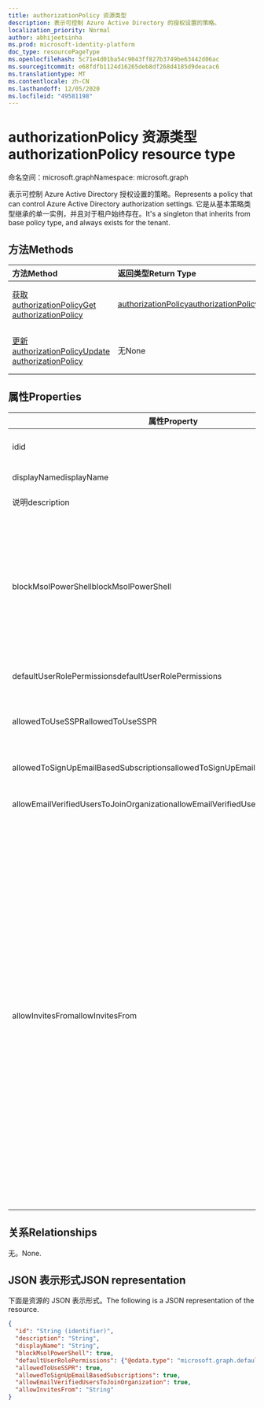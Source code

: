 ```yaml
---
title: authorizationPolicy 资源类型
description: 表示可控制 Azure Active Directory 的授权设置的策略。
localization_priority: Normal
author: abhijeetsinha
ms.prod: microsoft-identity-platform
doc_type: resourcePageType
ms.openlocfilehash: 5c71e4d01ba54c9043ff827b3749be63442d06ac
ms.sourcegitcommit: e68fdfb1124d16265deb8df268d4185d9deacac6
ms.translationtype: MT
ms.contentlocale: zh-CN
ms.lasthandoff: 12/05/2020
ms.locfileid: "49581198"
---
```

# <a name="authorizationpolicy-resource-type"></a><span data-ttu-id="31975-103">authorizationPolicy 资源类型</span><span class="sxs-lookup"><span data-stu-id="31975-103">authorizationPolicy resource type</span></span>

<span data-ttu-id="31975-104">命名空间：microsoft.graph</span><span class="sxs-lookup"><span data-stu-id="31975-104">Namespace: microsoft.graph</span></span>

<span data-ttu-id="31975-105">表示可控制 Azure Active Directory 授权设置的策略。</span><span class="sxs-lookup"><span data-stu-id="31975-105">Represents a policy that can control Azure Active Directory authorization settings.</span></span> <span data-ttu-id="31975-106">它是从基本策略类型继承的单一实例，并且对于租户始终存在。</span><span class="sxs-lookup"><span data-stu-id="31975-106">It's a singleton that inherits from base policy type, and always exists for the tenant.</span></span>

## <a name="methods"></a><span data-ttu-id="31975-107">方法</span><span class="sxs-lookup"><span data-stu-id="31975-107">Methods</span></span>

| <span data-ttu-id="31975-108">方法</span><span class="sxs-lookup"><span data-stu-id="31975-108">Method</span></span>       | <span data-ttu-id="31975-109">返回类型</span><span class="sxs-lookup"><span data-stu-id="31975-109">Return Type</span></span> | <span data-ttu-id="31975-110">Description</span><span class="sxs-lookup"><span data-stu-id="31975-110">Description</span></span> |
|:-------------|:------------|:------------|
| [<span data-ttu-id="31975-111">获取 authorizationPolicy</span><span class="sxs-lookup"><span data-stu-id="31975-111">Get authorizationPolicy</span></span>](../api/authorizationpolicy-get.md) | [<span data-ttu-id="31975-112">authorizationPolicy</span><span class="sxs-lookup"><span data-stu-id="31975-112">authorizationPolicy</span></span>](authorizationpolicy.md) | <span data-ttu-id="31975-113">读取 authorizationPolicy 对象。</span><span class="sxs-lookup"><span data-stu-id="31975-113">Read the authorizationPolicy object.</span></span> |
| [<span data-ttu-id="31975-114">更新 authorizationPolicy</span><span class="sxs-lookup"><span data-stu-id="31975-114">Update authorizationPolicy</span></span>](../api/authorizationpolicy-update.md) | <span data-ttu-id="31975-115">无</span><span class="sxs-lookup"><span data-stu-id="31975-115">None</span></span> | <span data-ttu-id="31975-116">更新 authorizationPolicy 对象。</span><span class="sxs-lookup"><span data-stu-id="31975-116">Update the authorizationPolicy object.</span></span> |

## <a name="properties"></a><span data-ttu-id="31975-117">属性</span><span class="sxs-lookup"><span data-stu-id="31975-117">Properties</span></span>  
| <span data-ttu-id="31975-118">属性</span><span class="sxs-lookup"><span data-stu-id="31975-118">Property</span></span> | <span data-ttu-id="31975-119">类型</span><span class="sxs-lookup"><span data-stu-id="31975-119">Type</span></span> | <span data-ttu-id="31975-120">说明</span><span class="sxs-lookup"><span data-stu-id="31975-120">Description</span></span> | 
|-|-|-|
|<span data-ttu-id="31975-121">id</span><span class="sxs-lookup"><span data-stu-id="31975-121">id</span></span>|<span data-ttu-id="31975-122">String</span><span class="sxs-lookup"><span data-stu-id="31975-122">String</span></span>| <span data-ttu-id="31975-123">授权策略的 ID。</span><span class="sxs-lookup"><span data-stu-id="31975-123">ID of the authorization policy.</span></span> <span data-ttu-id="31975-124">必需。</span><span class="sxs-lookup"><span data-stu-id="31975-124">Required.</span></span> <span data-ttu-id="31975-125">只读。</span><span class="sxs-lookup"><span data-stu-id="31975-125">Read-only.</span></span>| 
|<span data-ttu-id="31975-126">displayName</span><span class="sxs-lookup"><span data-stu-id="31975-126">displayName</span></span>|<span data-ttu-id="31975-127">String</span><span class="sxs-lookup"><span data-stu-id="31975-127">String</span></span>| <span data-ttu-id="31975-128">此策略的显示名称。</span><span class="sxs-lookup"><span data-stu-id="31975-128">Display name for this policy.</span></span> |  
|<span data-ttu-id="31975-129">说明</span><span class="sxs-lookup"><span data-stu-id="31975-129">description</span></span>|<span data-ttu-id="31975-130">String</span><span class="sxs-lookup"><span data-stu-id="31975-130">String</span></span>| <span data-ttu-id="31975-131">此策略的说明。</span><span class="sxs-lookup"><span data-stu-id="31975-131">Description of this policy.</span></span>|  
|<span data-ttu-id="31975-132">blockMsolPowerShell</span><span class="sxs-lookup"><span data-stu-id="31975-132">blockMsolPowerShell</span></span>|<span data-ttu-id="31975-133">布尔值</span><span class="sxs-lookup"><span data-stu-id="31975-133">Boolean</span></span>| <span data-ttu-id="31975-134">若要禁用 MSOL PowerShell 的使用，请将此属性设置为 true。</span><span class="sxs-lookup"><span data-stu-id="31975-134">To disable the use of MSOL PowerShell set this property to true.</span></span> <span data-ttu-id="31975-135">如果设置为 true，则还将禁用对 MSOL PowerShell 使用的旧版服务终结点的基于用户的访问。</span><span class="sxs-lookup"><span data-stu-id="31975-135">Setting to true will also disable user-based access to the legacy service endpoint used by MSOL PowerShell.</span></span> <span data-ttu-id="31975-136">这不会影响 Azure AD Connect 或 Microsoft Graph。</span><span class="sxs-lookup"><span data-stu-id="31975-136">This does not affect Azure AD Connect or Microsoft Graph.</span></span> | 
|<span data-ttu-id="31975-137">defaultUserRolePermissions</span><span class="sxs-lookup"><span data-stu-id="31975-137">defaultUserRolePermissions</span></span>|[<span data-ttu-id="31975-138">defaultUserRolePermissions</span><span class="sxs-lookup"><span data-stu-id="31975-138">defaultUserRolePermissions</span></span>](defaultuserrolepermissions.md)| <span data-ttu-id="31975-139">指定默认用户角色的某些可自定义权限。</span><span class="sxs-lookup"><span data-stu-id="31975-139">Specifies certain customizable permissions for default user role.</span></span> | 
|<span data-ttu-id="31975-140">allowedToUseSSPR</span><span class="sxs-lookup"><span data-stu-id="31975-140">allowedToUseSSPR</span></span>|<span data-ttu-id="31975-141">布尔值</span><span class="sxs-lookup"><span data-stu-id="31975-141">Boolean</span></span>| <span data-ttu-id="31975-142">指示租户上的用户是否可以使用 Self-Serve 密码重置功能。</span><span class="sxs-lookup"><span data-stu-id="31975-142">Indicates whether the Self-Serve Password Reset feature can be used by users on the tenant.</span></span> | 
|<span data-ttu-id="31975-143">allowedToSignUpEmailBasedSubscriptions</span><span class="sxs-lookup"><span data-stu-id="31975-143">allowedToSignUpEmailBasedSubscriptions</span></span>|<span data-ttu-id="31975-144">布尔值</span><span class="sxs-lookup"><span data-stu-id="31975-144">Boolean</span></span>| <span data-ttu-id="31975-145">指示用户是否可以注册基于电子邮件的订阅。</span><span class="sxs-lookup"><span data-stu-id="31975-145">Indicates whether users can sign up for email based subscriptions.</span></span> | 
|<span data-ttu-id="31975-146">allowEmailVerifiedUsersToJoinOrganization</span><span class="sxs-lookup"><span data-stu-id="31975-146">allowEmailVerifiedUsersToJoinOrganization</span></span>|<span data-ttu-id="31975-147">布尔值</span><span class="sxs-lookup"><span data-stu-id="31975-147">Boolean</span></span>| <span data-ttu-id="31975-148">指示用户是否可以通过电子邮件验证加入租户。</span><span class="sxs-lookup"><span data-stu-id="31975-148">Indicates whether a user can join the tenant by email validation.</span></span> | 
|<span data-ttu-id="31975-149">allowInvitesFrom</span><span class="sxs-lookup"><span data-stu-id="31975-149">allowInvitesFrom</span></span>|<span data-ttu-id="31975-150">String</span><span class="sxs-lookup"><span data-stu-id="31975-150">String</span></span>|<span data-ttu-id="31975-151">指示谁可以邀请外部用户加入组织。</span><span class="sxs-lookup"><span data-stu-id="31975-151">Indicates who can invite external users to the organization.</span></span> <span data-ttu-id="31975-152">可能的值是：</span><span class="sxs-lookup"><span data-stu-id="31975-152">Possible values are:</span></span><ul><li><span data-ttu-id="31975-153">`none` -防止用户（包括管理员）邀请外部用户。</span><span class="sxs-lookup"><span data-stu-id="31975-153">`none` - Prevent everyone, including admins, from inviting external users.</span></span> <span data-ttu-id="31975-154">美国政府版的默认设置。</span><span class="sxs-lookup"><span data-stu-id="31975-154">Default setting for US Government.</span></span></li><li><span data-ttu-id="31975-155">`adminsAndGuestInviters` -允许全局管理员、用户管理员和来宾邀请者角色的成员邀请外部用户。</span><span class="sxs-lookup"><span data-stu-id="31975-155">`adminsAndGuestInviters` - Allow members of Global Administrators, User Administrators, and Guest Inviter roles to invite external users.</span></span></li><li><span data-ttu-id="31975-156">`adminsGuestInvitersAndAllMembers` -允许上述管理员角色和所有其他用户角色成员邀请外部用户。</span><span class="sxs-lookup"><span data-stu-id="31975-156">`adminsGuestInvitersAndAllMembers` - Allow the above admin roles and all other User role members to invite external users.</span></span></li><li><span data-ttu-id="31975-157">`everyone` -允许组织中的每个人（包括来宾用户）邀请外部用户。</span><span class="sxs-lookup"><span data-stu-id="31975-157">`everyone` - Allow everyone in the organization, including guest users, to invite external users.</span></span> <span data-ttu-id="31975-158">除美国政府之外的所有云环境的默认设置。</span><span class="sxs-lookup"><span data-stu-id="31975-158">Default setting for all cloud environments except US Government.</span></span></li></ul> |

## <a name="relationships"></a><span data-ttu-id="31975-159">关系</span><span class="sxs-lookup"><span data-stu-id="31975-159">Relationships</span></span>

<span data-ttu-id="31975-160">无。</span><span class="sxs-lookup"><span data-stu-id="31975-160">None.</span></span>

## <a name="json-representation"></a><span data-ttu-id="31975-161">JSON 表示形式</span><span class="sxs-lookup"><span data-stu-id="31975-161">JSON representation</span></span>

<span data-ttu-id="31975-162">下面是资源的 JSON 表示形式。</span><span class="sxs-lookup"><span data-stu-id="31975-162">The following is a JSON representation of the resource.</span></span>

<!-- {
  "blockType": "resource",
  "optionalProperties": [

  ],
  "@odata.type": "microsoft.graph.authorizationPolicy",
  "baseType": "",
  "keyProperty": "id"
}-->

```json
{
  "id": "String (identifier)",
  "description": "String",
  "displayName": "String",
  "blockMsolPowerShell": true,
  "defaultUserRolePermissions": {"@odata.type": "microsoft.graph.defaultUserRolePermissions"},
  "allowedToUseSSPR": true,
  "allowedToSignUpEmailBasedSubscriptions": true,
  "allowEmailVerifiedUsersToJoinOrganization": true,
  "allowInvitesFrom": "String"
}
```
